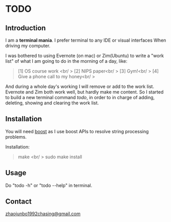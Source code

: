 TODO
===

Introduction
---
I am a **terminal mania**. I prefer terminal to any IDE or visual interfaces When driving my computer. 

I was bothered to using Evernote (on mac) or Zim(Ubuntu) to write a "work list" of what I am going to do in the morning of a day, like:
> [1] OS course work <br/ >
> [2] NIPS paper<br/ >
> [3] Gym!<br/ >
> [4] Give a phone call to my honey<br/ >

And during a whole day's working I will remove or add to the work list. Evernote and Zim both work well, but hardly make me content. So I started to build a new terminal command *todo*, in order to in charge of adding, deleting, showing and clearing the work list.

Installation
---
You will need [boost](http://www.boost.org/) as I use boost APIs to resolve string processing problems.

Installation:
> make <br/ >
> sudo make install

Usage
---
Do "todo -h" or "todo --help" in terminal.


Contact
---
zhaojunbo1992chasing@gmail.com
